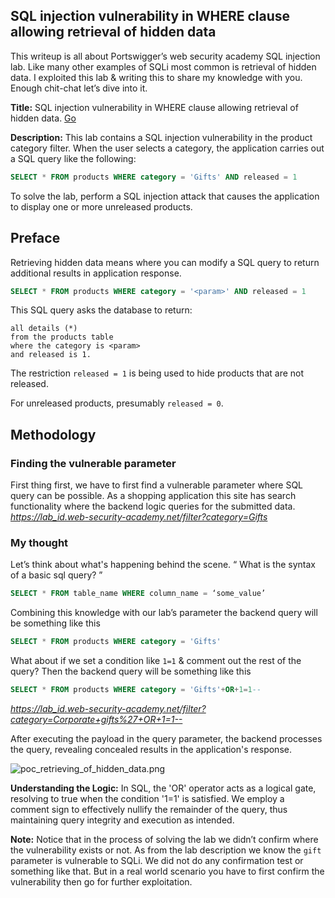 ## SQL injection vulnerability in WHERE clause allowing retrieval of hidden data

This writeup is all about Portswigger’s web security academy SQL injection lab. Like many other examples of SQLi most common is retrieval of hidden data. I exploited this lab & writing this to share my knowledge with you. Enough chit-chat let’s dive into it.

**Title:** SQL injection vulnerability in WHERE clause allowing retrieval of hidden data. [Go](https://portswigger.net/web-security/sql-injection/lab-retrieve-hidden-data)

**Description:** This lab contains a SQL injection vulnerability in the product category filter. When the user selects a category, the application carries out a SQL query like the following:
```sql
SELECT * FROM products WHERE category = 'Gifts' AND released = 1
```
To solve the lab, perform a SQL injection attack that causes the application to display one or more unreleased products.
## Preface
Retrieving hidden data means where you can modify a SQL query to return additional results in application response.
```sql
SELECT * FROM products WHERE category = '<param>' AND released = 1
```
This SQL query asks the database to return:
```
all details (*)
from the products table
where the category is <param>
and released is 1.
```
The restriction `released = 1` is being used to hide products that are not released.

For unreleased products, presumably `released = 0`.

## Methodology
### Finding the vulnerable parameter 
First thing first, we have to first find a vulnerable parameter where SQL query can be possible. As a shopping application this site has search functionality where the backend logic queries for the submitted data.
_https://lab_id.web-security-academy.net/filter?category=Gifts_
### My thought
Let’s think about what's happening behind the scene. “ What is the syntax of a basic sql query? ” 
```sql
SELECT * FROM table_name WHERE column_name = ‘some_value’ 
```
Combining this knowledge with our lab’s parameter the backend query will be something like this 
```sql
SELECT * FROM products WHERE category = 'Gifts' 
```
What about if we set a condition like `1=1` & comment out the rest of the query? Then the backend query will be something like this 
```sql
SELECT * FROM products WHERE category = 'Gifts'+OR+1=1--
```
_https://lab_id.web-security-academy.net/filter?category=Corporate+gifts%27+OR+1=1--_

After executing the payload in the query parameter, the backend processes the query, revealing concealed results in the application's response.

![poc_retrieving_of_hidden_data.png](../imagesretrieving_of_hidden_data.png)

**Understanding the Logic:**
In SQL, the 'OR' operator acts as a logical gate, resolving to true when the condition '1=1' is satisfied. We employ a comment sign to effectively nullify the remainder of the query, thus maintaining query integrity and execution as intended.

**Note:**
Notice that in the process of solving the lab we didn’t confirm where the vulnerability exists or not. As from the lab description we know the `gift` parameter is vulnerable to SQLi. We did not do any confirmation test or something like that. But in a real world scenario you have to first confirm the vulnerability then go for further exploitation.
